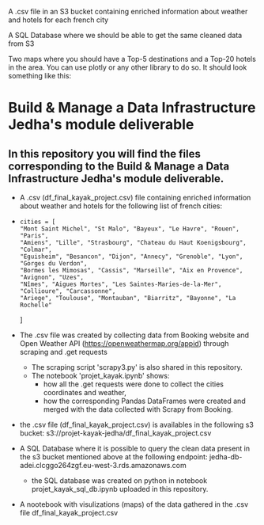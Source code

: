 A .csv file in an S3 bucket containing enriched information about weather and hotels for each french city

A SQL Database where we should be able to get the same cleaned data from S3

Two maps where you should have a Top-5 destinations and a Top-20 hotels in the area. You can use plotly or any other library to do so. It should look something like this:

# Build & Manage a Data Infrastructure Jedha's module deliverable 

## In this repository you will find the files corresponding to the Build & Manage a Data Infrastructure Jedha's module deliverable.

  - A .csv (df_final_kayak_project.csv) file containing enriched information about weather and hotels for the following list of french cities:
    
  -     cities = [
        "Mont Saint Michel", "St Malo", "Bayeux", "Le Havre", "Rouen", "Paris", 
        "Amiens", "Lille", "Strasbourg", "Chateau du Haut Koenigsbourg", "Colmar", 
        "Eguisheim", "Besancon", "Dijon", "Annecy", "Grenoble", "Lyon", "Gorges du Verdon", 
        "Bormes les Mimosas", "Cassis", "Marseille", "Aix en Provence", "Avignon", "Uzes", 
        "Nîmes", "Aigues Mortes", "Les Saintes-Maries-de-la-Mer", "Collioure", "Carcassonne", 
        "Ariege", "Toulouse", "Montauban", "Biarritz", "Bayonne", "La Rochelle"
    ]
 - The .csv file was created by collecting data from Booking website and Open Weather API (https://openweathermap.org/appid) through scraping and .get requests
      - The scraping script 'scrapy3.py' is also shared in this repository.
      - The notebook 'projet_kayak.ipynb' shows:
          - how all the .get requests were done to collect the cities coordinates and weather,
          - how the corresponding Pandas DataFrames were created and merged with the data collected with Scrapy from Booking.

- the .csv file (df_final_kayak_project.csv) is availables in the following s3 bucket: s3://projet-kayak-jedha/df_final_kayak_project.csv

- A SQL Database where it is possible to query the clean data present in the s3 bucket mentioned above at the following endpoint: jedha-db-adei.clcggo264zgf.eu-west-3.rds.amazonaws.com

  - the SQL database was created on python in notebook projet_kayak_sql_db.ipynb uploaded in this repository.
 
- A nootebook with visulizations (maps) of the data gathered in the .csv file df_final_kayak_project.csv

